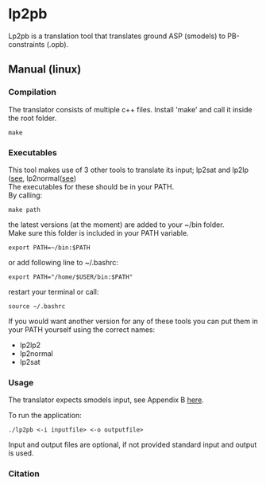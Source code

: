 # lp2pb

Lp2pb is a translation tool that translates ground ASP (smodels) to PB-constraints (.opb).


## Manual (linux)

### Compilation

The translator consists of multiple c++ files.
Install 'make' and call it inside the root folder.
```shell
make
```

### Executables

This tool makes use of 3 other tools to translate its input; lp2sat and lp2lp ([see](http://www.tcs.hut.fi/Software/lp2sat/), lp2normal([see](https://research.ics.aalto.fi/software/asp/lp2normal/))  
The executables for these should be in your PATH.  
By calling:
```shell
make path
```
the latest versions (at the moment) are added to your ~/bin folder.   
Make sure this folder is included in your PATH variable. 
```shell
export PATH=~/bin:$PATH
```
or add following line to ~/.bashrc:
```shell
export PATH="/home/$USER/bin:$PATH"
```
restart your terminal or call:
```shell
source ~/.bashrc
```

If you would want another version for any of these tools you can put them in your PATH yourself using the correct names:
- lp2lp2
- lp2normal
- lp2sat

### Usage

The translator expects smodels input, see Appendix B [here](http://www.tcs.hut.fi/Software/smodels/lparse.ps.gz).

To run the application:
```
./lp2pb <-i inputfile> <-o outputfile>
```
Input and output files are optional, if not provided standard input and output is used.

### Citation
